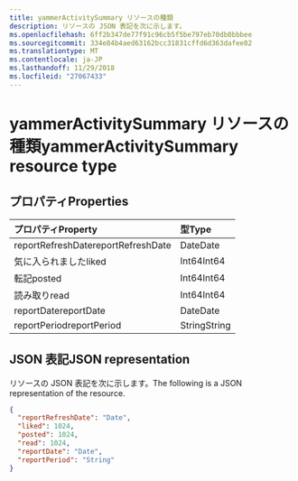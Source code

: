 ```yaml
---
title: yammerActivitySummary リソースの種類
description: リソースの JSON 表記を次に示します。
ms.openlocfilehash: 6ff2b347de77f91c96cb5f5be797eb70db0bbbee
ms.sourcegitcommit: 334e84b4aed63162bcc31831cffd6d363dafee02
ms.translationtype: MT
ms.contentlocale: ja-JP
ms.lasthandoff: 11/29/2018
ms.locfileid: "27067433"
---
```

# <a name="yammeractivitysummary-resource-type"></a><span data-ttu-id="dd427-103">yammerActivitySummary リソースの種類</span><span class="sxs-lookup"><span data-stu-id="dd427-103">yammerActivitySummary resource type</span></span>

## <a name="properties"></a><span data-ttu-id="dd427-104">プロパティ</span><span class="sxs-lookup"><span data-stu-id="dd427-104">Properties</span></span>

| <span data-ttu-id="dd427-105">プロパティ</span><span class="sxs-lookup"><span data-stu-id="dd427-105">Property</span></span>          | <span data-ttu-id="dd427-106">型</span><span class="sxs-lookup"><span data-stu-id="dd427-106">Type</span></span>   |
| :---------------- | :----- |
| <span data-ttu-id="dd427-107">reportRefreshDate</span><span class="sxs-lookup"><span data-stu-id="dd427-107">reportRefreshDate</span></span> | <span data-ttu-id="dd427-108">Date</span><span class="sxs-lookup"><span data-stu-id="dd427-108">Date</span></span>   |
| <span data-ttu-id="dd427-109">気に入られました</span><span class="sxs-lookup"><span data-stu-id="dd427-109">liked</span></span>             | <span data-ttu-id="dd427-110">Int64</span><span class="sxs-lookup"><span data-stu-id="dd427-110">Int64</span></span>  |
| <span data-ttu-id="dd427-111">転記</span><span class="sxs-lookup"><span data-stu-id="dd427-111">posted</span></span>            | <span data-ttu-id="dd427-112">Int64</span><span class="sxs-lookup"><span data-stu-id="dd427-112">Int64</span></span>  |
| <span data-ttu-id="dd427-113">読み取り</span><span class="sxs-lookup"><span data-stu-id="dd427-113">read</span></span>              | <span data-ttu-id="dd427-114">Int64</span><span class="sxs-lookup"><span data-stu-id="dd427-114">Int64</span></span>  |
| <span data-ttu-id="dd427-115">reportDate</span><span class="sxs-lookup"><span data-stu-id="dd427-115">reportDate</span></span>        | <span data-ttu-id="dd427-116">Date</span><span class="sxs-lookup"><span data-stu-id="dd427-116">Date</span></span>   |
| <span data-ttu-id="dd427-117">reportPeriod</span><span class="sxs-lookup"><span data-stu-id="dd427-117">reportPeriod</span></span>      | <span data-ttu-id="dd427-118">String</span><span class="sxs-lookup"><span data-stu-id="dd427-118">String</span></span> |

## <a name="json-representation"></a><span data-ttu-id="dd427-119">JSON 表記</span><span class="sxs-lookup"><span data-stu-id="dd427-119">JSON representation</span></span>

<span data-ttu-id="dd427-120">リソースの JSON 表記を次に示します。</span><span class="sxs-lookup"><span data-stu-id="dd427-120">The following is a JSON representation of the resource.</span></span>

<!-- {
  "blockType": "resource",
  "@odata.type": "microsoft.graph.yammerActivitySummary"
} -->

```json
{
  "reportRefreshDate": "Date", 
  "liked": 1024, 
  "posted": 1024, 
  "read": 1024, 
  "reportDate": "Date", 
  "reportPeriod": "String"
}
```
